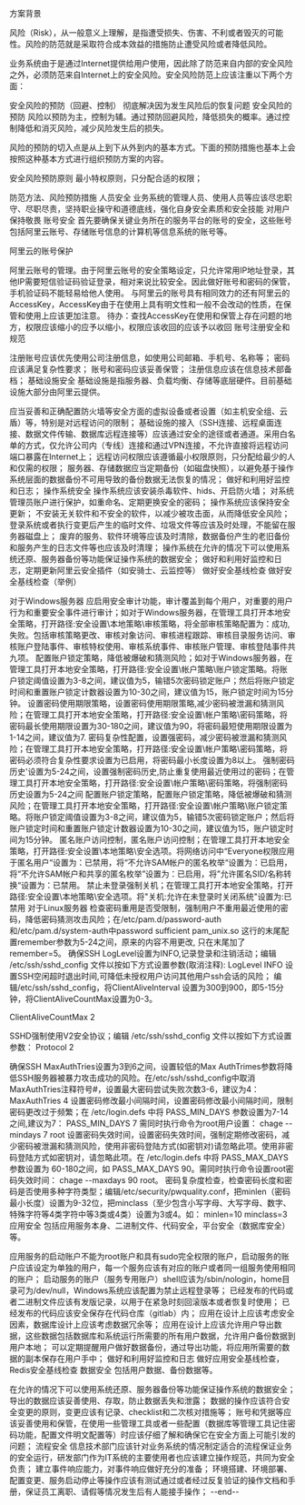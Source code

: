方案背景

风险（Risk），从一般意义上理解，是指遭受损失、伤害、不利或者毁灭的可能性。风险的防范就是采取符合成本效益的措施防止遭受风险或者降低风险。

业务系统由于是通过Internet提供给用户使用，因此除了防范来自内部的安全风险之外，必须防范来自Internet上的安全风险。安全风险防范上应该注重以下两个方面：

安全风险的预防（回避、控制）
彻底解决因为发生风险后的恢复问题
安全风险的预防
风险以预防为主，控制为辅。通过预防回避风险，降低损失的概率。通过控制降低和消灭风险，减少风险发生后的损失。

风险的预防的切入点是从上到下从外到内的基本方式。下面的预防措施也基本上会按照这种基本方式进行组织预防方案的内容。

安全风险预防原则
最小特权原则，只分配合适的权限；

防范方法、风险预防措施
人员安全
业务系统的管理人员、使用人员等应该尽忠职守、尽职尽责，坚持职业操守和道德底线，强化自身安全素质和安全技能
对用户保持敬畏
账号安全
首先要确保关键业务所在的服务平台的账号的安全，这些账号包括阿里云账号、存储账号信息的计算机等信息系统的账号等。

阿里云的账号保护

阿里云账号的管理。由于阿里云账号的安全策略设定，只允许常用IP地址登录，其他IP需要短信验证码验证登录，相对来说比较安全。因此做好账号和密码的保管，手机验证码不能轻易给他人使用。
与阿里云的账号具有相同效力的还有阿里云的AccessKey，AccessKey由于在使用上具有明文性和一般不会改动的性质，在保管和使用上应该更加注意。
待办：查找AccessKey在使用和保管上存在问题的地方，权限应该缩小的应予以缩小，权限应该收回的应该予以收回
账号注册安全和规范

注册账号应该优先使用公司注册信息，如使用公司邮箱、手机号、名称等；
密码应该满足复杂性要求；
账号和密码应该妥善保管；
注册信息应该在信息技术部备档；
基础设施安全
基础设施是指服务器、负载均衡、存储等底层硬件。目前基础设施大部分由阿里云提供。

应当妥善和正确配置防火墙等安全方面的虚拟设备或者设置（如主机安全组、云盾）等，特别是对远程访问的限制；
基础设施的接入（SSH连接、远程桌面连接、数据文件传输、数据库远程连接等）应该通过安全的途径或者通道。采用白名单的方式，仅允许公司内（专线）连接和通过VPN连接，不允许直接将远程访问端口暴露在Internet上；
远程访问权限应该遵循最小权限原则，只分配给最少的人和仅需的权限；
服务器、存储数据应当定期备份（如磁盘快照），以避免基于操作系统层面的数据备份不可用导致的备份数据无法恢复的情况；
做好和利用好监控和日志；
操作系统安全
操作系统应该安装杀毒软件、hids、开启防火墙；
对系统管理员账户进行保护，如重命名、定期更换安全的密码；
操作系统应该保持安全更新；
不安装无关软件和不安全的软件，以减少被攻击面，从而降低安全风险；
登录系统或者执行变更后产生的临时文件、垃圾文件等应该及时处理，不能留在服务器磁盘上；
废弃的服务、软件环境等应该及时清除，数据备份产生的老旧备份和服务产生的日志文件等也应该及时清理；
操作系统在允许的情况下可以使用系统还原、服务器备份等功能保证操作系统的数据安全；
做好和利用好监控和日志，定期更新阿里云安全插件（如安骑士、云监控等）
做好安全基线检查
做好安全基线检查（举例）

对于Windows服务器
应启用安全审计功能，审计覆盖到每个用户，对重要的用户行为和重要安全事件进行审计；如对于Windows服务器，在管理工具打开本地安全策略，打开路径:安全设置\本地策略\审核策略，将全部审核策略配置为：成功,失败。包括审核策略更改、审核对象访问、审核进程跟踪、审核目录服务访问、审核账户登陆事件、审核特权使用、审核系统事件、审核账户管理、审核登陆事件共九项。
配置账户锁定策略，降低被爆破和猜测风险；如对于Windows服务器，在管理工具打开本地安全策略，打开路径:安全设置\帐户策略\账户锁定策略。将账户锁定阈值设置为3-8之间，建议值为5，输错5次密码锁定账户；然后将账户锁定时间和重置账户锁定计数器设置为10-30之间，建议值为15，账户锁定时间为15分钟。
设置密码使用期限策略，设置密码使用期限策略,减少密码被泄漏和猜测风险；在管理工具打开本地安全策略，打开路径:安全设置\帐户策略\密码策略，将密码最长使用期限设置为30-180之间，建议值为90，将密码最短使用期限设置为1-14之间，建议值为7.
密码复杂性配置，设置强密码，减少密码被泄漏和猜测风险；在管理工具打开本地安全策略，打开路径:安全设置\帐户策略\密码策略，将密码必须符合复杂性要求设置为已启用，将密码最小长度设置为8以上。
强制密码历史'设置为5-24之间，设置强制密码历史,防止重复使用最近使用过的密码；在管理工具打开本地安全策略，打开路径:安全设置\帐户策略\密码策略，将强制密码历史设置为5-24之间
配置账户锁定策略，配置账户锁定策略，降低被爆破和猜测风险；在管理工具打开本地安全策略，打开路径:安全设置\帐户策略\账户锁定策略。将账户锁定阈值设置为3-8之间，建议值为5，输错5次密码锁定账户；然后将账户锁定时间和重置账户锁定计数器设置为10-30之间，建议值为15，账户锁定时间为15分钟。
匿名账户访问控制，匿名账户访问控制；在管理工具打开本地安全策略，打开路径:安全设置\本地策略\安全选项。将网络访问中“Everyone权限应用于匿名用户“设置为：已禁用，将“不允许SAM帐户的匿名枚举“设置为：已启用，将“不允许SAM帐户和共享的匿名枚举”设置为：已启用，将”允许匿名SID/名称转换“设置为：已禁用。
禁止未登录强制关机；在管理工具打开本地安全策略，打开路径:安全设置\本地策略\安全选项。将"关机:允许在未登录时关闭系统"设置为:已禁用
对于Linux服务器
检查密码重用是否受限制，强制用户不重用最近使用的密码，降低密码猜测攻击风险；在/etc/pam.d/password-auth和/etc/pam.d/system-auth中password sufficient pam_unix.so 这行的末尾配置remember参数为5-24之间，原来的内容不用更改, 只在末尾加了remember=5。
确保SSH LogLevel设置为INFO,记录登录和注销活动；编辑 /etc/ssh/sshd_config 文件以按如下方式设置参数(取消注释): LogLevel INFO
设置SSH空闲超时退出时间,可降低未授权用户访问其他用户ssh会话的风险；
编辑/etc/ssh/sshd_config，将ClientAliveInterval 设置为300到900，即5-15分钟，将ClientAliveCountMax设置为0-3。

ClientAliveCountMax 2

SSHD强制使用V2安全协议；编辑 /etc/ssh/sshd_config 文件以按如下方式设置参数： Protocol 2

确保SSH MaxAuthTries设置为3到6之间，设置较低的Max AuthTrimes参数将降低SSH服务器被暴力攻击成功的风险。在/etc/ssh/sshd_config中取消MaxAuthTries注释符号#，设置最大密码尝试失败次数3-6，建议为4：MaxAuthTries 4
设置密码修改最小间隔时间，设置密码修改最小间隔时间，限制密码更改过于频繁；在 /etc/login.defs 中将 PASS_MIN_DAYS 参数设置为7-14之间,建议为7： PASS_MIN_DAYS 7 需同时执行命令为root用户设置： chage --mindays 7 root
设置密码失效时间，设置密码失效时间，强制定期修改密码，减少密码被泄漏和猜测风险，使用非密码登陆方式(如密钥对)请忽略此项。使用非密码登陆方式如密钥对，请忽略此项。在 /etc/login.defs 中将 PASS_MAX_DAYS 参数设置为 60-180之间，如 PASS_MAX_DAYS 90。需同时执行命令设置root密码失效时间： chage --maxdays 90 root。
密码复杂度检查，检查密码长度和密码是否使用多种字符类型；编辑/etc/security/pwquality.conf，把minlen（密码最小长度）设置为9-32位，把minclass（至少包含小写字母、大写字母、数字、特殊字符等4类字符中等3类或4类）设置为3或4。如： minlen=10 minclass=3
应用安全
包括应用服务本身、二进制文件、代码安全，平台安全（数据库安全）等。

应用服务的启动账户不能为root账户和具有sudo完全权限的账户，启动服务的账户应该设定为单独的用户，每一个服务应该有对应的账户或者同一组服务使用相同的账户；
启动服务的账户（服务专用账户）shell应该为/sbin/nologin，home目录可为/dev/null，Windows系统应该配置为禁止远程登录等；
已经发布的代码或者二进制文件应该有发版记录，以用于在紧急时刻回滚版本或者恢复时使用；
已经发布的代码应该安全保存在代码仓库（gitlab）内；
应用在设计上应该考虑安全因素，数据库设计上应该考虑数据冗余等；
应用在设计上应该允许用户导出数据，这些数据包括数据库和系统运行所需要的所有用户数据，允许用户备份数据到用户本地；
可以定期提醒用户做好数据备份，通过导出功能，将应用所需要的数据的副本保存在用户手中；
做好和利用好监控和日志
做好应用安全基线检查，Redis安全基线检查
数据安全
包括用户数据、备份数据等。

在允许的情况下可以使用系统还原、服务器备份等功能保证操作系统的数据安全；
导出的数据应该妥善使用、存取，防止数据丢失和泄露；
数据的操作应该符合安全变更的原则，变更应该有记录、checklist和二次核对措施等；
账号和凭据等应该妥善使用和保管，在使用一些管理工具或者一些配置（数据库等管理工具记住密码功能，配置文件明文配置等）时应该仔细了解和确保它在安全方面上可能引发的问题；
流程安全
信息技术部门应该针对业务系统的情况制定适合的流程保证业务的安全运行，研发部门作为IT系统的主要使用者也应该建立操作规范，共同为安全负责；
建立事件响应能力，对事件响应做好充分的准备；
环境搭建、环境部署、配置变更、服务启动停止等操作应该有测试通过或者经过反复验证的操作文档和手册，保证员工离职、请假等情况发生后有人能接手操作；
--end--